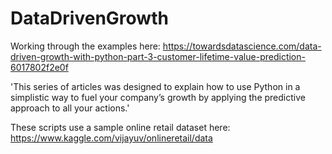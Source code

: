 # DataDrivenGrowth
Working through the examples here: https://towardsdatascience.com/data-driven-growth-with-python-part-3-customer-lifetime-value-prediction-6017802f2e0f

'This series of articles was designed to explain how to use Python in a simplistic way to fuel your company’s growth by applying the predictive approach to all your actions.'

These scripts use a sample online retail dataset here: https://www.kaggle.com/vijayuv/onlineretail/data

